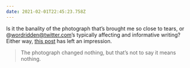 ```yaml
---
date: 2021-02-01T22:45:23.758Z
---
```


Is it the banality of the photograph that’s brought me so close to tears, or @wordridden@twitter.com’s typically affecting and informative writing? Either way, [this post](http://wordridden.com/post/958) has left an impression.

> The photograph changed nothing, but that’s not to say it means nothing.
